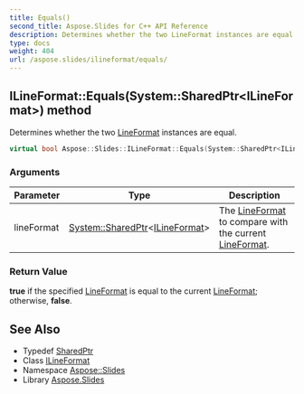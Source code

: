 ```yaml
---
title: Equals()
second_title: Aspose.Slides for C++ API Reference
description: Determines whether the two LineFormat instances are equal.
type: docs
weight: 404
url: /aspose.slides/ilineformat/equals/
---
```

## ILineFormat::Equals(System::SharedPtr\<ILineFormat\>) method


Determines whether the two [LineFormat](../../lineformat/) instances are equal.

```cpp
virtual bool Aspose::Slides::ILineFormat::Equals(System::SharedPtr<ILineFormat> lineFormat)=0
```


### Arguments

| Parameter | Type | Description |
| --- | --- | --- |
| lineFormat | [System::SharedPtr](../../../system/sharedptr/)\<[ILineFormat](../)\> | The [LineFormat](../../lineformat/) to compare with the current [LineFormat](../../lineformat/). |

### Return Value

**true** if the specified [LineFormat](../../lineformat/) is equal to the current [LineFormat](../../lineformat/); otherwise, **false**.

## See Also

* Typedef [SharedPtr](../../../system/sharedptr/)
* Class [ILineFormat](../)
* Namespace [Aspose::Slides](../../)
* Library [Aspose.Slides](../../../)
